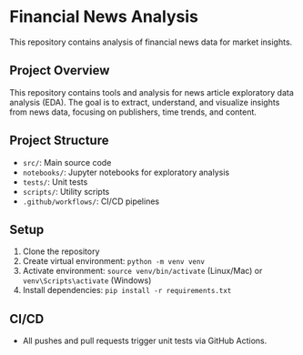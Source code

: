 # Financial News Analysis

This repository contains analysis of financial news data for market insights.
## Project Overview
This repository contains tools and analysis for news article exploratory data analysis (EDA). The goal is to extract, understand, and visualize insights from news data, focusing on publishers, time trends, and content.

## Project Structure

- `src/`: Main source code
- `notebooks/`: Jupyter notebooks for exploratory analysis
- `tests/`: Unit tests
- `scripts/`: Utility scripts
- `.github/workflows/`: CI/CD pipelines

## Setup

1. Clone the repository
2. Create virtual environment: `python -m venv venv`
3. Activate environment: `source venv/bin/activate` (Linux/Mac) or `venv\Scripts\activate` (Windows)
4. Install dependencies: `pip install -r requirements.txt`

## CI/CD
- All pushes and pull requests trigger unit tests via GitHub Actions.